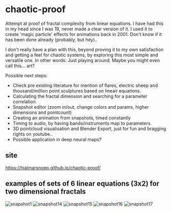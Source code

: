 # chaotic-proof
Attempt at proof of fractal complexity from linear equations.
I have had this in my head since I was 19, never made a clear version of it. I used it to create 'magic particle' effects for animations back in 2001.
Don't know if it has been done already (probably, but hey)..

I don't really have a plan with this, beyond proving it to my own satisfaction and getting a feel for chaotic systems, 
by exploring this most simple and versatile one.
In other words: Just playing around. Maybe you might even call this... art?

Possible next steps:
- Check pre existing literature for mention of flares, electric sheep and thousand/million point sculptures based on lineair equations.
- Calculating the fractal dimension and searching for a parameter correlation.
- Snapshot editor (zoom in/out, change colors and params, higher dimensions and pointcount)
- Creating an animation from snapshots, timed constantly
- Timing to audio, by having bands/instruments map to parameters.
- 3D pointcloud visualisation and Blender Export, just for fun and bragging rights on youtube..
- Possible application in deep neural maps?

## site
https://hjalmarsnoep.github.io/chaotic-proof/

## examples of sets of 6 linear equations (3x2) for two dimensional fractals
![snapshot1](https://hjalmarsnoep.github.io/chaotic-proof/snapshot-images/snap001.png)
![snapshot14](https://hjalmarsnoep.github.io/chaotic-proof/snapshot-images/snap014.png)
![snapshot15](https://hjalmarsnoep.github.io/chaotic-proof/snapshot-images/snap015.png)
![snapshot16](https://hjalmarsnoep.github.io/chaotic-proof/snapshot-images/snap016.png)
![snapshot17](https://hjalmarsnoep.github.io/chaotic-proof/snapshot-images/snap017.png)
